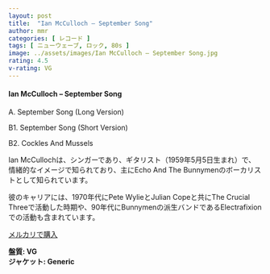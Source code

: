 ```yaml
---
layout: post
title:  "Ian McCulloch – September Song"
author: mmr
categories: [ レコード ]
tags: [ ニューウェーブ, ロック, 80s ]
image: ../assets/images/Ian McCulloch – September Song.jpg
rating: 4.5
v-rating: VG
---
```


#### Ian McCulloch – September Song

A. September Song (Long Version)

B1. September Song (Short Version)

B2. Cockles And Mussels

Ian McCullochは、シンガーであり、ギタリスト（1959年5月5日生まれ）で、情緒的なイメージで知られており、主にEcho And The Bunnymenのボーカリストとして知られています。

彼のキャリアには、1970年代にPete WylieとJulian Copeと共にThe Crucial Threeで活動した時期や、90年代にBunnymenの派生バンドであるElectrafixionでの活動も含まれています。

[メルカリで購入](https://jp.mercari.com/item/m99638933922?afid=6142608987)

<div class="mt-4 mb-4 d-flex align-items-center">
<strong class="mr-1">盤質: VG</strong>
</div>
<div class="mt-4 mb-4 d-flex align-items-center">
<strong class="mr-1">ジャケット: Generic</strong>
</div>
